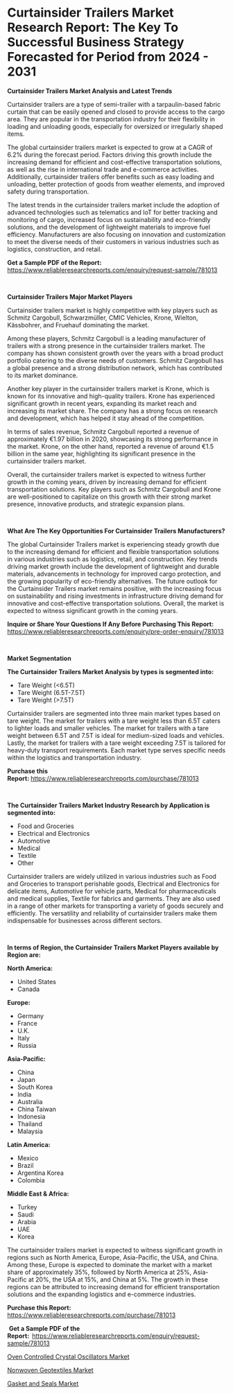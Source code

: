 <p><h1>Curtainsider Trailers Market Research Report: The Key To Successful Business Strategy Forecasted for Period from 2024 - 2031</h1></p><p><strong>Curtainsider Trailers Market Analysis and Latest Trends</strong></p>
<p><p>Curtainsider trailers are a type of semi-trailer with a tarpaulin-based fabric curtain that can be easily opened and closed to provide access to the cargo area. They are popular in the transportation industry for their flexibility in loading and unloading goods, especially for oversized or irregularly shaped items. </p><p>The global curtainsider trailers market is expected to grow at a CAGR of 6.2% during the forecast period. Factors driving this growth include the increasing demand for efficient and cost-effective transportation solutions, as well as the rise in international trade and e-commerce activities. Additionally, curtainsider trailers offer benefits such as easy loading and unloading, better protection of goods from weather elements, and improved safety during transportation.</p><p>The latest trends in the curtainsider trailers market include the adoption of advanced technologies such as telematics and IoT for better tracking and monitoring of cargo, increased focus on sustainability and eco-friendly solutions, and the development of lightweight materials to improve fuel efficiency. Manufacturers are also focusing on innovation and customization to meet the diverse needs of their customers in various industries such as logistics, construction, and retail.</p></p>
<p><strong>Get a Sample PDF of the Report:&nbsp;</strong> <a href="https://www.reliableresearchreports.com/enquiry/request-sample/781013">https://www.reliableresearchreports.com/enquiry/request-sample/781013</a></p>
<p>&nbsp;</p>
<p><strong>Curtainsider Trailers Major Market Players</strong></p>
<p><p>Curtainsider trailers market is highly competitive with key players such as Schmitz Cargobull, Schwarzmüller, CMIC Vehicles, Krone, Wielton, Kässbohrer, and Fruehauf dominating the market.</p><p>Among these players, Schmitz Cargobull is a leading manufacturer of trailers with a strong presence in the curtainsider trailers market. The company has shown consistent growth over the years with a broad product portfolio catering to the diverse needs of customers. Schmitz Cargobull has a global presence and a strong distribution network, which has contributed to its market dominance.</p><p>Another key player in the curtainsider trailers market is Krone, which is known for its innovative and high-quality trailers. Krone has experienced significant growth in recent years, expanding its market reach and increasing its market share. The company has a strong focus on research and development, which has helped it stay ahead of the competition.</p><p>In terms of sales revenue, Schmitz Cargobull reported a revenue of approximately €1.97 billion in 2020, showcasing its strong performance in the market. Krone, on the other hand, reported a revenue of around €1.5 billion in the same year, highlighting its significant presence in the curtainsider trailers market.</p><p>Overall, the curtainsider trailers market is expected to witness further growth in the coming years, driven by increasing demand for efficient transportation solutions. Key players such as Schmitz Cargobull and Krone are well-positioned to capitalize on this growth with their strong market presence, innovative products, and strategic expansion plans.</p></p>
<p>&nbsp;</p>
<p><strong>What Are The Key Opportunities For Curtainsider Trailers Manufacturers?</strong></p>
<p><p>The global Curtainsider Trailers market is experiencing steady growth due to the increasing demand for efficient and flexible transportation solutions in various industries such as logistics, retail, and construction. Key trends driving market growth include the development of lightweight and durable materials, advancements in technology for improved cargo protection, and the growing popularity of eco-friendly alternatives. The future outlook for the Curtainsider Trailers market remains positive, with the increasing focus on sustainability and rising investments in infrastructure driving demand for innovative and cost-effective transportation solutions. Overall, the market is expected to witness significant growth in the coming years.</p></p>
<p><strong>Inquire or Share Your Questions If Any Before Purchasing This Report:</strong> <a href="https://www.reliableresearchreports.com/enquiry/pre-order-enquiry/781013">https://www.reliableresearchreports.com/enquiry/pre-order-enquiry/781013</a></p>
<p>&nbsp;</p>
<p><strong>Market Segmentation</strong></p>
<p><strong>The Curtainsider Trailers Market Analysis by types is segmented into:</strong></p>
<p><ul><li>Tare Weight (<6.5T)</li><li>Tare Weight (6.5T-7.5T)</li><li>Tare Weight (>7.5T)</li></ul></p>
<p><p>Curtainsider trailers are segmented into three main market types based on tare weight. The market for trailers with a tare weight less than 6.5T caters to lighter loads and smaller vehicles. The market for trailers with a tare weight between 6.5T and 7.5T is ideal for medium-sized loads and vehicles. Lastly, the market for trailers with a tare weight exceeding 7.5T is tailored for heavy-duty transport requirements. Each market type serves specific needs within the logistics and transportation industry.</p></p>
<p><strong>Purchase this Report:&nbsp;</strong><a href="https://www.reliableresearchreports.com/purchase/781013">https://www.reliableresearchreports.com/purchase/781013</a></p>
<p>&nbsp;</p>
<p><strong>The Curtainsider Trailers Market Industry Research by Application is segmented into:</strong></p>
<p><ul><li>Food and Groceries</li><li>Electrical and Electronics</li><li>Automotive</li><li>Medical</li><li>Textile</li><li>Other</li></ul></p>
<p><p>Curtainsider trailers are widely utilized in various industries such as Food and Groceries to transport perishable goods, Electrical and Electronics for delicate items, Automotive for vehicle parts, Medical for pharmaceuticals and medical supplies, Textile for fabrics and garments. They are also used in a range of other markets for transporting a variety of goods securely and efficiently. The versatility and reliability of curtainsider trailers make them indispensable for businesses across different sectors.</p></p>
<p>&nbsp;</p>
<p><strong>In terms of Region, the Curtainsider Trailers Market Players available by Region are:</strong></p>
<p>
    <p> <strong> North America: </strong>
        <ul>
            <li>United States</li>
            <li>Canada</li>
        </ul>
        </p> 
    <p> <strong> Europe: </strong>
        <ul>
            <li>Germany</li>
            <li>France</li>
            <li>U.K.</li>
            <li>Italy</li>
            <li>Russia</li>
        </ul>
        </p> 
    <p> <strong> Asia-Pacific: </strong>
        <ul>
            <li>China</li>
            <li>Japan</li>
            <li>South Korea</li>
            <li>India</li>
            <li>Australia</li>
            <li>China Taiwan</li>
            <li>Indonesia</li>
            <li>Thailand</li>
            <li>Malaysia</li>
        </ul>
        </p> 
    <p> <strong> Latin America: </strong>
        <ul>
            <li>Mexico</li>
            <li>Brazil</li>
            <li>Argentina Korea</li>
            <li>Colombia</li>
        </ul>
        </p> 
    <p> <strong> Middle East & Africa: </strong>
        <ul>
            <li>Turkey</li>
            <li>Saudi</li>
            <li>Arabia</li>
            <li>UAE</li>
            <li>Korea</li>
        </ul>
    </p>
    </p>
<p><p>The curtainsider trailers market is expected to witness significant growth in regions such as North America, Europe, Asia-Pacific, the USA, and China. Among these, Europe is expected to dominate the market with a market share of approximately 35%, followed by North America at 25%, Asia-Pacific at 20%, the USA at 15%, and China at 5%. The growth in these regions can be attributed to increasing demand for efficient transportation solutions and the expanding logistics and e-commerce industries.</p></p>
<p><strong>Purchase this Report: </strong><a href="https://www.reliableresearchreports.com/purchase/781013">https://www.reliableresearchreports.com/purchase/781013</a></p>
<p>&nbsp;<strong>Get a Sample PDF of the Report:&nbsp;&nbsp;</strong><a href="https://www.reliableresearchreports.com/enquiry/request-sample/781013">https://www.reliableresearchreports.com/enquiry/request-sample/781013</a></p>
<p><strong></strong></p>
<p><p><a href="https://view.publitas.com/reportprime-1/oven-controlled-crystal-oscillators-market-size-furnishes-valuable-information-encompassing-market-share-market-trends-and-projections-spanning-from-2023-to-2030/">Oven Controlled Crystal Oscillators Market</a></p><p><a href="https://view.publitas.com/reportprime-1/nonwoven-geotextiles-market-size-growth-and-forecast-from-2023-2030/">Nonwoven Geotextiles Market</a></p><p><a href="https://view.publitas.com/reportprime-1/gasket-and-seals-market-size-growth-outlook-from-2023-to-2030-projecting-at-markets-trends-analysis-by-application-regional-outlook-and-revenue/">Gasket and Seals Market</a></p></p>